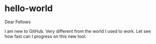 # hello-world
Dear Fellows

I am new to GitHub. Very different from the world I used to work.
Let see how fast can I progress on this new tool.
